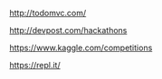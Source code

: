 http://todomvc.com/


http://devpost.com/hackathons


https://www.kaggle.com/competitions


https://repl.it/


